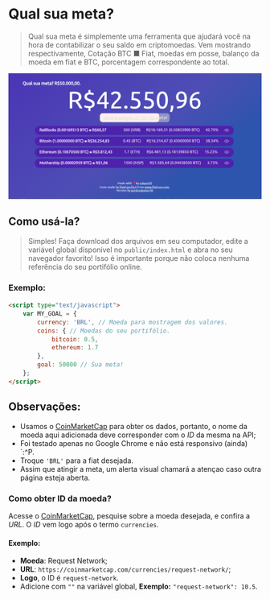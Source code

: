 ﻿# Qual sua meta?

> Qual sua meta é simplemente uma ferramenta que ajudará você na hora de contabilizar
> o seu saldo em criptomoedas.
> Vem mostrando respectivamente, Cotação BTC ■ Fiat, moedas em posse, balanço da moeda
> em fiat e BTC, porcentagem correspondente ao total.

![Visualização do sistema](./public/img/print.png)

## Como usá-la?

> Simples! Faça download dos arquivos em seu computador, edite a variável global disponível no
> `public/index.html` e abra no seu navegador favorito! Isso é importante porque não coloca nenhuma
> referência do seu portifólio online.

### Exemplo:

```html
<script type="text/javascript">
    var MY_GOAL = {
        currency: 'BRL', // Moeda para mostragem dos valores.
        coins: { // Moedas do seu portifólio.
            bitcoin: 0.5,
            ethereum: 1.7
        },
        goal: 50000 // Sua meta!
    };
</script>
```

## Observações:

- Usamos o [CoinMarketCap] para obter os dados, portanto, o nome da moeda aqui adicionada deve corresponder com o *ID* da mesma na API;
- Foi testado apenas no Google Chrome e não está responsivo (ainda) \`:^P.
- Troque `'BRL'` para a fiat desejada.
- Assim que atingir a meta, um alerta visual chamará a atençao caso outra página esteja aberta.

### Como obter ID da moeda?

Acesse o [CoinMarketCap], pesquise sobre a moeda desejada, e confira a *URL*.
O *ID* vem logo após o termo `currencies`.

#### Exemplo:

- **Moeda**: Request Network;
- **URL**: `https://coinmarketcap.com/currencies/request-network/`;
- **Logo**, o ID é `request-network`.
- Adicione com `""` na variável global, **Exemplo:** `"request-network": 10.5`.

[CoinMarketCap]: <https://coinmarketcap.com>
